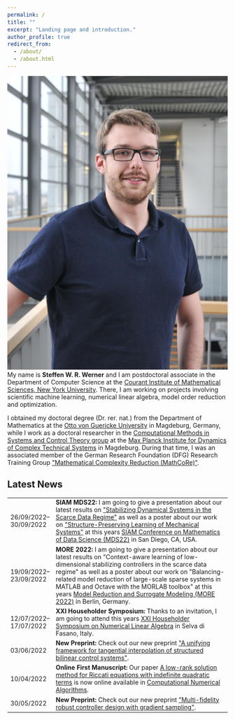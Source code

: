 ```yaml
---
permalink: /
title: ""
excerpt: "Landing page and introduction."
author_profile: true
redirect_from: 
  - /about/
  - /about.html
---
```


<p class="text-block">
<img class="mainprofilepic" src="/images/profile_large.jpg"
alt="Full Profile picture">
My name is <strong>Steffen W. R. Werner</strong> and I am postdoctoral associate
in the Department of Computer Science at the <a target="blank_"
href="https://cims.nyu.edu/dynamic/">Courant Institute of Mathematical Sciences,
New York University</a>.
There, I am working on projects involving scientific machine learning, numerical
linear algebra, model order reduction and optimization.
</p>
<p class="text-block">
I obtained my doctoral degree (Dr. rer. nat.) from the Department of Mathematics
at the <a target="blank_" href="https://www.uni-magdeburg.de/en/">Otto von
Guericke University</a> in Magdeburg, Germany, while I work as a doctoral
researcher in the <a target="blank_" href="https://www.mpi-magdeburg.mpg.de/csc">
Computational Methods in Systems and Control Theory group</a> at the <a
target="blank_" href="https://www.mpi-magdeburg.mpg.de/2316/en">Max Planck 
Institute for Dynamics of Complex Technical Systems</a> in Magdeburg.
During that time, I was an associated member of the German Research Foundation
(DFG) Research Training Group <a target="blank_"
href="https://www.mathcore.ovgu.de/">"Mathematical Complexity Reduction
(MathCoRe)"</a>.
</p>

## Latest News ##

<table class="eventtable">
  <tr>
    <td style="width:8%"> 26/09/2022&ndash;<br>30/09/2022 </td>
    <td> <strong>SIAM MDS22:</strong>
      I am going to give a presentation about our latest results on
      <a target="blank_"
      href="https://meetings.siam.org/sess/dsp_talk.cfm?p=122450">"Stabilizing
      Dynamical Systems in the Scarce Data Regime"</a> 
      as well as a poster about our work on <a target="blank_"
      href="https://meetings.siam.org/sess/dsp_talk.cfm?p=122921">"Structure-Preserving Learning of Mechanical Systems"</a> 
      at this years <a target="blank_" href="https://www.siam.org/conferences/cm/conference/mds22">SIAM
      Conference on Mathematics of Data Science (MDS22)</a>
      in San Diego, CA, USA.
    </td>
  </tr>
  <tr>
    <td style="width:8%"> 19/09/2022&ndash;<br>23/09/2022 </td>
    <td> <strong>MORE 2022:</strong>
      I am going to give a presentation about our latest results on
      "Context-aware learning of low-dimensional stabilizing controllers in the
      scarce data regime" 
      as well as a poster about our work on "Balancing-related model reduction
      of large-scale sparse systems in MATLAB and Octave with the MORLAB
      toolbox" 
      at this years <a target="blank_"
      href="https://more.sciencesconf.org/">Model Reduction and Surrogate
      Modeling (MORE 2022)</a>
      in Berlin, Germany.
    </td>
  </tr>
  <tr>
    <td style="width:8%"> 12/07/2022&ndash;<br>17/07/2022 </td>
    <td> <strong>XXI Householder Symposium:</strong>
      Thanks to an invitation, I am going to attend this years
      <a target="blank_"
      href="https://users.ba.cnr.it/iac/irmanm21/HHXXI/index.html">XXI
      Householder Symposium on Numerical Linear Algebra</a>
      in Selva di Fasano, Italy.
    </td>
  </tr>
  <tr>
    <td style="width:8%"> 03/06/2022 </td>
    <td> <strong>New Preprint:</strong>
      Check out our new preprint
      <a target="blank_"
      href="https://doi.org/10.48550/arXiv.2206.01657">"A unifying framework
      for tangential interpolation of structured bilinear control systems"</a>.
    </td>
  </tr>
  <tr>
    <td style="width:8%"> 10/04/2022 </td>
    <td> <strong>Online First Manuscript:</strong>
      Our paper
      <a target="blank_"
      href="https://doi.org/10.1007/s11075-022-01331-w">A low-rank solution
      method for Riccati equations with indefinite quadratic terms</a>
      is now online available in
      <a target="blank_" href="https://www.springer.com/journal/11075">Computational
      Numerical Algorithms</a>.
    </td>
  </tr>
  <tr>
    <td style="width:8%"> 30/05/2022 </td>
    <td> <strong>New Preprint:</strong>
      Check out our new preprint
      <a target="blank_"
      href="https://doi.org/10.48550/arXiv.2205.15050">"Multi-fidelity
      robust controller design with gradient sampling"</a>.
    </td>
  </tr>
</table>